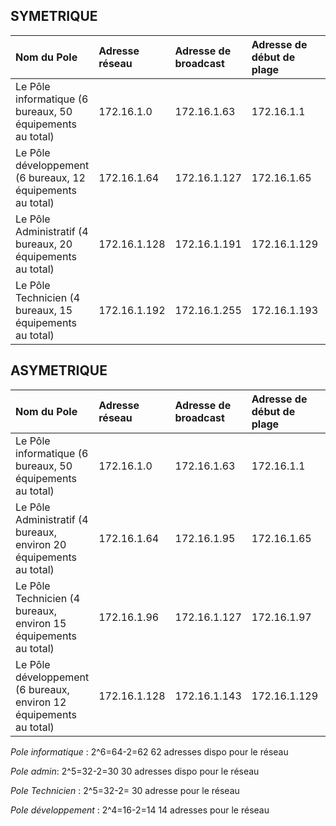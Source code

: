 ## SYMETRIQUE 
Nom du Pole | Adresse réseau | Adresse de broadcast | Adresse de début de plage | Adresse de fin de plage |
|:-----|:-----|:----|:-----|:-----|
|Le Pôle informatique (6 bureaux,  50 équipements au total) |172.16.1.0 | 172.16.1.63 |172.16.1.1 |172.16.1.62 |
|Le Pôle développement (6 bureaux, 12 équipements au total) |172.16.1.64 | 172.16.1.127 |  172.16.1.65|172.16.1.126 |
|Le Pôle Administratif (4 bureaux,  20 équipements au total) |172.16.1.128| 172.16.1.191 |172.16.1.129  | 172.16.1.190 |
|Le Pôle Technicien (4 bureaux, 15 équipements au total) | 172.16.1.192 | 172.16.1.255| 172.16.1.193 | 172.16.1.254 | 


## ASYMETRIQUE
Nom du Pole | Adresse réseau | Adresse de broadcast | Adresse de début de plage | Adresse de fin de plage |
|:-----|:-----|:----|:-----|:-----|
|Le Pôle informatique (6 bureaux,  50 équipements au total) |172.16.1.0 | 172.16.1.63 |172.16.1.1 |172.16.1.62 |
|Le Pôle Administratif (4 bureaux, environ 20 équipements au total) |172.16.1.64 |172.16.1.95 |172.16.1.65 |172.16.1.94 |
|Le Pôle Technicien (4 bureaux, environ 15 équipements au total) |172.16.1.96|172.16.1.127  | 172.16.1.97 | 172.16.1.126 |
|Le Pôle développement (6 bureaux, environ 12 équipements au total) |172.16.1.128  | 172.16.1.143| 172.16.1.129 |172.16.1.142  | 

*Pole informatique* : 2^6=64-2=62 62 adresses dispo pour le réseau 

*Pole admin*: 2^5=32-2=30 30 adresses dispo pour le réseau

*Pole Technicien* : 2^5=32-2= 30 adresse pour le réseau 

*Pole développement* : 2^4=16-2=14 14 adresses pour le réseau 
